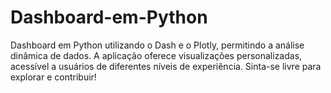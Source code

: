 # Dashboard-em-Python
Dashboard em Python utilizando o Dash e o Plotly, permitindo a análise dinâmica de dados. A aplicação oferece visualizações personalizadas, acessível a usuários de diferentes níveis de experiência. Sinta-se livre para explorar e contribuir!
